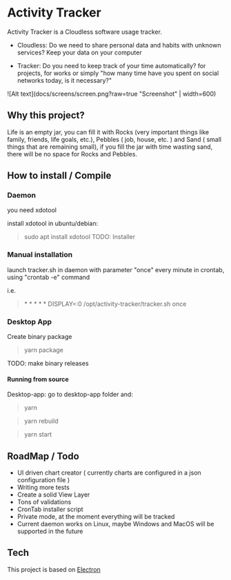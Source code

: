 # Activity Tracker

Activity Tracker is a Cloudless software usage tracker.

- Cloudless: Do we need to share personal data and habits with unknown services? Keep your data on your computer

- Tracker: Do you need to keep track of your time automatically? for projects, for works or simply "how many time have you spent on social networks today, is it necessary?"

![Alt text](docs/screens/screen.png?raw=true "Screenshot" | width=600)

## Why this project?

Life is an empty jar, you can fill it with Rocks (very important things like family, friends, life goals, etc.), Pebbles ( job, house, etc. ) and Sand ( small things that are remaining small), if you fill the jar with time wasting sand, there will be no space for Rocks and Pebbles.

## How to install / Compile
### Daemon

you need xdotool

install xdotool in ubuntu/debian:

> sudo apt install xdotool
TODO: Installer

### Manual installation
launch tracker.sh in daemon with parameter "once" every minute in crontab, using "crontab -e" command

i.e.
> \* \* \* \* \* DISPLAY=:0 /opt/activity-tracker/tracker.sh once

### Desktop App

Create binary package

> yarn package

TODO: make binary releases

####  Running from source


Desktop-app: go to desktop-app folder and:

> yarn

> yarn rebuild

> yarn start

## RoadMap / Todo

- UI driven chart creator ( currently charts are configured in a json configuration file )
- Writing more tests
- Create a solid View Layer
- Tons of validations
- CronTab installer script
- Private mode, at the moment everything will be tracked
- Current daemon works on Linux, maybe Windows and MacOS will be supported in the future

## Tech

This project is based on [Electron](https://github.com/electron/electron)




